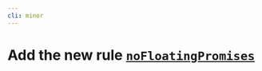 ```yaml
---
cli: minor
---
```


# Add the new rule [`noFloatingPromises`](https://biomejs.dev/linter/rules/no-floating-promises)
